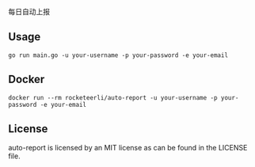 每日自动上报

## Usage

```shell
go run main.go -u your-username -p your-password -e your-email
```

## Docker

```shell
docker run --rm rocketeerli/auto-report -u your-username -p your-password -e your-email
```

## License

auto-report is licensed by an MIT license as can be found in the LICENSE file.

